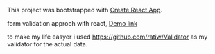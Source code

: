 This project was bootstrapped with [Create React App](https://github.com/facebookincubator/create-react-app).

form validation approch with react, [Demo link](https://niradler.github.io/react-form-validation/build/index.html) 

to make my life easyer i used https://github.com/ratiw/Validator as my validator for the actual data.
